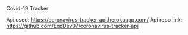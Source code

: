 Covid-19 Tracker

Api used: https://coronavirus-tracker-api.herokuapp.com/
Api repo link: https://github.com/ExpDev07/coronavirus-tracker-api